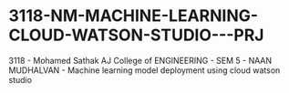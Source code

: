 # 3118-NM-MACHINE-LEARNING-CLOUD-WATSON-STUDIO---PRJ
3118 - Mohamed Sathak AJ College of ENGINEERING - SEM 5 -  NAAN MUDHALVAN - Machine learning model deployment using cloud watson studio
